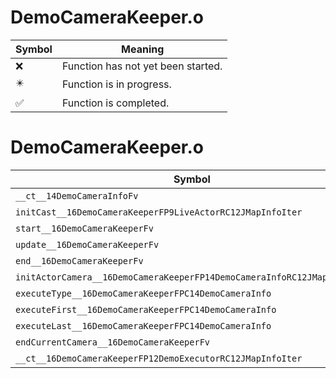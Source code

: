 # DemoCameraKeeper.o
| Symbol | Meaning 
| ------------- | ------------- 
| :x: | Function has not yet been started. 
| :eight_pointed_black_star: | Function is in progress. 
| :white_check_mark: | Function is completed. 


# DemoCameraKeeper.o
| Symbol | Decompiled? |
| ------------- | ------------- |
| `__ct__14DemoCameraInfoFv` | :x: |
| `initCast__16DemoCameraKeeperFP9LiveActorRC12JMapInfoIter` | :x: |
| `start__16DemoCameraKeeperFv` | :x: |
| `update__16DemoCameraKeeperFv` | :x: |
| `end__16DemoCameraKeeperFv` | :x: |
| `initActorCamera__16DemoCameraKeeperFP14DemoCameraInfoRC12JMapInfoIter` | :x: |
| `executeType__16DemoCameraKeeperFPC14DemoCameraInfo` | :x: |
| `executeFirst__16DemoCameraKeeperFPC14DemoCameraInfo` | :x: |
| `executeLast__16DemoCameraKeeperFPC14DemoCameraInfo` | :x: |
| `endCurrentCamera__16DemoCameraKeeperFv` | :x: |
| `__ct__16DemoCameraKeeperFP12DemoExecutorRC12JMapInfoIter` | :x: |
